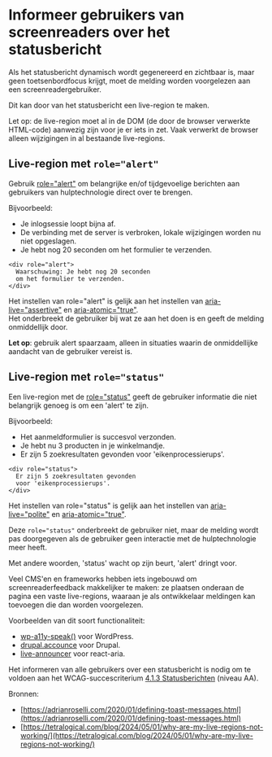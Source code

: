 <!-- @license CC0-1.0 -->

# Informeer gebruikers van screenreaders over het statusbericht

Als het statusbericht dynamisch wordt gegenereerd en zichtbaar is, maar geen toetsenbordfocus krijgt, moet de melding worden voorgelezen aan een screenreadergebruiker.

Dit kan door van het statusbericht een live-region te maken.

Let op: de live-region moet al in de DOM (de door de browser verwerkte HTML-code) aanwezig zijn voor je er iets in zet. Vaak verwerkt de browser alleen wijzigingen in al bestaande live-regions.

## Live-region met `role="alert"`

Gebruik [role="alert"](https://developer.mozilla.org/en-US/docs/Web/Accessibility/ARIA/Roles/alert_role) om belangrijke en/of tijdgevoelige berichten aan gebruikers van hulptechnologie direct over te brengen.

Bijvoorbeeld:

- Je inlogsessie loopt bijna af.
- De verbinding met de server is verbroken, lokale wijzigingen worden nu niet opgeslagen.
- Je hebt nog 20 seconden om het formulier te verzenden.

```markup
<div role="alert">
  Waarschuwing: Je hebt nog 20 seconden
  om het formulier te verzenden.
</div>
```

Het instellen van role="alert" is gelijk aan het instellen van [aria-live="assertive"](https://developer.mozilla.org/en-US/docs/Web/Accessibility/ARIA/Attributes/aria-live) en [aria-atomic="true"](https://developer.mozilla.org/en-US/docs/Web/Accessibility/ARIA/Attributes/aria-atomic).  
Het onderbreekt de gebruiker bij wat ze aan het doen is en geeft de melding onmiddellijk door.

**Let op**: gebruik alert spaarzaam, alleen in situaties waarin de onmiddellijke aandacht van de gebruiker vereist is.

## Live-region met `role="status"`

Een live-region met de [role="status"](https://developer.mozilla.org/en-US/docs/Web/Accessibility/ARIA/Roles/status_role) geeft de gebruiker informatie die niet belangrijk genoeg is om een 'alert' te zijn.

Bijvoorbeeld:

- Het aanmeldformulier is succesvol verzonden.
- Je hebt nu 3 producten in je winkelmandje.
- Er zijn 5 zoekresultaten gevonden voor 'eikenprocessierups'.

```markup
<div role="status">
  Er zijn 5 zoekresultaten gevonden
  voor 'eikenprocessierups'.
</div>
```

Het instellen van role="status" is gelijk aan het instellen van [aria-live="polite"](https://developer.mozilla.org/en-US/docs/Web/Accessibility/ARIA/Attributes/aria-live) en [aria-atomic="true"](https://developer.mozilla.org/en-US/docs/Web/Accessibility/ARIA/Attributes/aria-atomic).

Deze `role="status"` onderbreekt de gebruiker niet, maar de melding wordt pas doorgegeven als de gebruiker geen interactie met de hulptechnologie meer heeft.

Met andere woorden, 'status' wacht op zijn beurt, 'alert' dringt voor.

Veel CMS'en en frameworks hebben iets ingebouwd om screenreaderfeedback makkelijker te maken: ze plaatsen onderaan de pagina een vaste live-regions, waaraan je als ontwikkelaar meldingen kan toevoegen die dan worden voorgelezen.

Voorbeelden van dit soort functionaliteit:

- [wp-a11y-speak()](https://make.wordpress.org/accessibility/handbook/markup/wp-a11y-speak/) voor WordPress.
- [drupal.accounce](https://www.drupal.org/node/1973218) voor Drupal.
- [live-announcer](https://www.npmjs.com/package/@react-aria/live-announcer) voor react-aria.

Het informeren van alle gebruikers over een statusbericht is nodig om te voldoen aan het WCAG-succescriterium [4.1.3 Statusberichten](https://nldesignsystem.nl/wcag/4.1.3) (niveau AA).

Bronnen:

- [https://adrianroselli.com/2020/01/defining-toast-messages.html](https://adrianroselli.com/2020/01/defining-toast-messages.html)
- [https://tetralogical.com/blog/2024/05/01/why-are-my-live-regions-not-working/](https://tetralogical.com/blog/2024/05/01/why-are-my-live-regions-not-working/)
